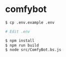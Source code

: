 # comfybot

```bash
$ cp .env.example .env

# Edit .env

$ npm install
$ npm run build
$ node src/ComfyBot.bs.js
```
